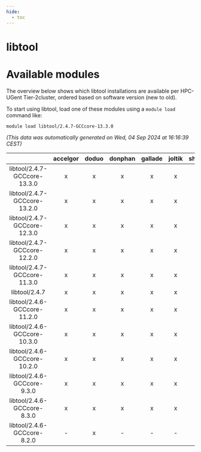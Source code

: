 ```yaml
---
hide:
  - toc
---
```


libtool
=======

# Available modules


The overview below shows which libtool installations are available per HPC-UGent Tier-2cluster, ordered based on software version (new to old).

To start using libtool, load one of these modules using a `module load` command like:

```shell
module load libtool/2.4.7-GCCcore-13.3.0
```

*(This data was automatically generated on Wed, 04 Sep 2024 at 16:16:39 CEST)*  

| |accelgor|doduo|donphan|gallade|joltik|shinx|skitty|
| :---: | :---: | :---: | :---: | :---: | :---: | :---: | :---: |
|libtool/2.4.7-GCCcore-13.3.0|x|x|x|x|x|x|x|
|libtool/2.4.7-GCCcore-13.2.0|x|x|x|x|x|x|x|
|libtool/2.4.7-GCCcore-12.3.0|x|x|x|x|x|x|x|
|libtool/2.4.7-GCCcore-12.2.0|x|x|x|x|x|x|x|
|libtool/2.4.7-GCCcore-11.3.0|x|x|x|x|x|x|x|
|libtool/2.4.7|x|x|x|x|x|x|x|
|libtool/2.4.6-GCCcore-11.2.0|x|x|x|x|x|x|x|
|libtool/2.4.6-GCCcore-10.3.0|x|x|x|x|x|-|x|
|libtool/2.4.6-GCCcore-10.2.0|x|x|x|x|x|-|x|
|libtool/2.4.6-GCCcore-9.3.0|x|x|x|x|x|-|x|
|libtool/2.4.6-GCCcore-8.3.0|x|x|x|x|x|-|x|
|libtool/2.4.6-GCCcore-8.2.0|-|x|-|-|-|-|-|
